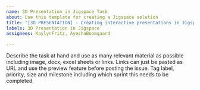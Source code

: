 ```yaml
---
name: 3D Presentation in Jigspace Task
about: Use this template for creating a Jigspace solution
title: "[3D PRESENTATION] - Creating interactive presentations in Jigspace"
labels: 3D Presentation in Jigspace
assignees: KaylynFritz, AyeshaBoomgaard

---
```


Describe the task at hand and use as many relevant material as possible including image, docx, excel sheets or links. Links can just be pasted as URL and use the preview feature before posting the issue. Tag label, priority, size and milestone including which sprint this needs to be completed.
